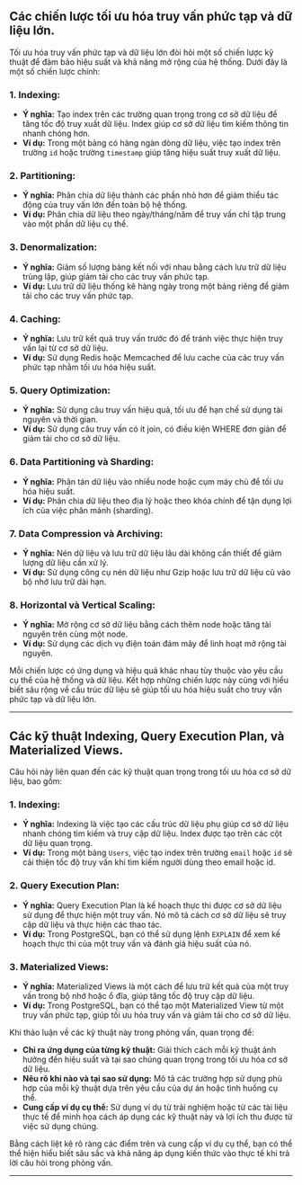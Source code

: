 ## Các chiến lược tối ưu hóa truy vấn phức tạp và dữ liệu lớn.

Tối ưu hóa truy vấn phức tạp và dữ liệu lớn đòi hỏi một số chiến lược kỹ thuật để đảm bảo hiệu suất và khả năng mở rộng của hệ thống. Dưới đây là một số chiến lược chính:

### 1. **Indexing:**

- **Ý nghĩa:** Tạo index trên các trường quan trọng trong cơ sở dữ liệu để tăng tốc độ truy xuất dữ liệu. Index giúp cơ sở dữ liệu tìm kiếm thông tin nhanh chóng hơn.
- **Ví dụ:** Trong một bảng có hàng ngàn dòng dữ liệu, việc tạo index trên trường `id` hoặc trường `timestamp` giúp tăng hiệu suất truy xuất dữ liệu.

### 2. **Partitioning:**

- **Ý nghĩa:** Phân chia dữ liệu thành các phần nhỏ hơn để giảm thiểu tác động của truy vấn lớn đến toàn bộ hệ thống.
- **Ví dụ:** Phân chia dữ liệu theo ngày/tháng/năm để truy vấn chỉ tập trung vào một phần dữ liệu cụ thể.

### 3. **Denormalization:**

- **Ý nghĩa:** Giảm số lượng bảng kết nối với nhau bằng cách lưu trữ dữ liệu trùng lặp, giúp giảm tải cho các truy vấn phức tạp.
- **Ví dụ:** Lưu trữ dữ liệu thống kê hàng ngày trong một bảng riêng để giảm tải cho các truy vấn phức tạp.

### 4. **Caching:**

- **Ý nghĩa:** Lưu trữ kết quả truy vấn trước đó để tránh việc thực hiện truy vấn lại từ cơ sở dữ liệu.
- **Ví dụ:** Sử dụng Redis hoặc Memcached để lưu cache của các truy vấn phức tạp nhằm tối ưu hóa hiệu suất.

### 5. **Query Optimization:**

- **Ý nghĩa:** Sử dụng câu truy vấn hiệu quả, tối ưu để hạn chế sử dụng tài nguyên và thời gian.
- **Ví dụ:** Sử dụng câu truy vấn có ít join, có điều kiện WHERE đơn giản để giảm tải cho cơ sở dữ liệu.

### 6. **Data Partitioning và Sharding:**

- **Ý nghĩa:** Phân tán dữ liệu vào nhiều node hoặc cụm máy chủ để tối ưu hóa hiệu suất.
- **Ví dụ:** Phân chia dữ liệu theo địa lý hoặc theo khóa chính để tận dụng lợi ích của việc phân mảnh (sharding).

### 7. **Data Compression và Archiving:**

- **Ý nghĩa:** Nén dữ liệu và lưu trữ dữ liệu lâu dài không cần thiết để giảm lượng dữ liệu cần xử lý.
- **Ví dụ:** Sử dụng công cụ nén dữ liệu như Gzip hoặc lưu trữ dữ liệu cũ vào bộ nhớ lưu trữ dài hạn.

### 8. **Horizontal và Vertical Scaling:**

- **Ý nghĩa:** Mở rộng cơ sở dữ liệu bằng cách thêm node hoặc tăng tài nguyên trên cùng một node.
- **Ví dụ:** Sử dụng các dịch vụ điện toán đám mây để linh hoạt mở rộng tài nguyên.

Mỗi chiến lược có ứng dụng và hiệu quả khác nhau tùy thuộc vào yêu cầu cụ thể của hệ thống và dữ liệu. Kết hợp những chiến lược này cùng với hiểu biết sâu rộng về cấu trúc dữ liệu sẽ giúp tối ưu hóa hiệu suất cho truy vấn phức tạp và dữ liệu lớn.

---

## Các kỹ thuật Indexing, Query Execution Plan, và Materialized Views.

Câu hỏi này liên quan đến các kỹ thuật quan trọng trong tối ưu hóa cơ sở dữ liệu, bao gồm:

### 1. Indexing:

- **Ý nghĩa:** Indexing là việc tạo các cấu trúc dữ liệu phụ giúp cơ sở dữ liệu nhanh chóng tìm kiếm và truy cập dữ liệu. Index được tạo trên các cột dữ liệu quan trọng.
- **Ví dụ:** Trong một bảng `Users`, việc tạo index trên trường `email` hoặc `id` sẽ cải thiện tốc độ truy vấn khi tìm kiếm người dùng theo email hoặc id.

### 2. Query Execution Plan:

- **Ý nghĩa:** Query Execution Plan là kế hoạch thực thi được cơ sở dữ liệu sử dụng để thực hiện một truy vấn. Nó mô tả cách cơ sở dữ liệu sẽ truy cập dữ liệu và thực hiện các thao tác.
- **Ví dụ:** Trong PostgreSQL, bạn có thể sử dụng lệnh `EXPLAIN` để xem kế hoạch thực thi của một truy vấn và đánh giá hiệu suất của nó.

### 3. Materialized Views:

- **Ý nghĩa:** Materialized Views là một cách để lưu trữ kết quả của một truy vấn trong bộ nhớ hoặc ổ đĩa, giúp tăng tốc độ truy cập dữ liệu.
- **Ví dụ:** Trong PostgreSQL, bạn có thể tạo một Materialized View từ một truy vấn phức tạp, giúp tối ưu hóa truy vấn và giảm tải cho cơ sở dữ liệu.

Khi thảo luận về các kỹ thuật này trong phỏng vấn, quan trọng để:

- **Chỉ ra ứng dụng của từng kỹ thuật:** Giải thích cách mỗi kỹ thuật ảnh hưởng đến hiệu suất và tại sao chúng quan trọng trong tối ưu hóa cơ sở dữ liệu.
- **Nêu rõ khi nào và tại sao sử dụng:** Mô tả các trường hợp sử dụng phù hợp của mỗi kỹ thuật dựa trên yêu cầu của dự án hoặc tình huống cụ thể.
- **Cung cấp ví dụ cụ thể:** Sử dụng ví dụ từ trải nghiệm hoặc từ các tài liệu thực tế để minh họa cách áp dụng các kỹ thuật này và lợi ích thu được từ việc sử dụng chúng.

Bằng cách liệt kê rõ ràng các điểm trên và cung cấp ví dụ cụ thể, bạn có thể thể hiện hiểu biết sâu sắc và khả năng áp dụng kiến thức vào thực tế khi trả lời câu hỏi trong phỏng vấn.

---

